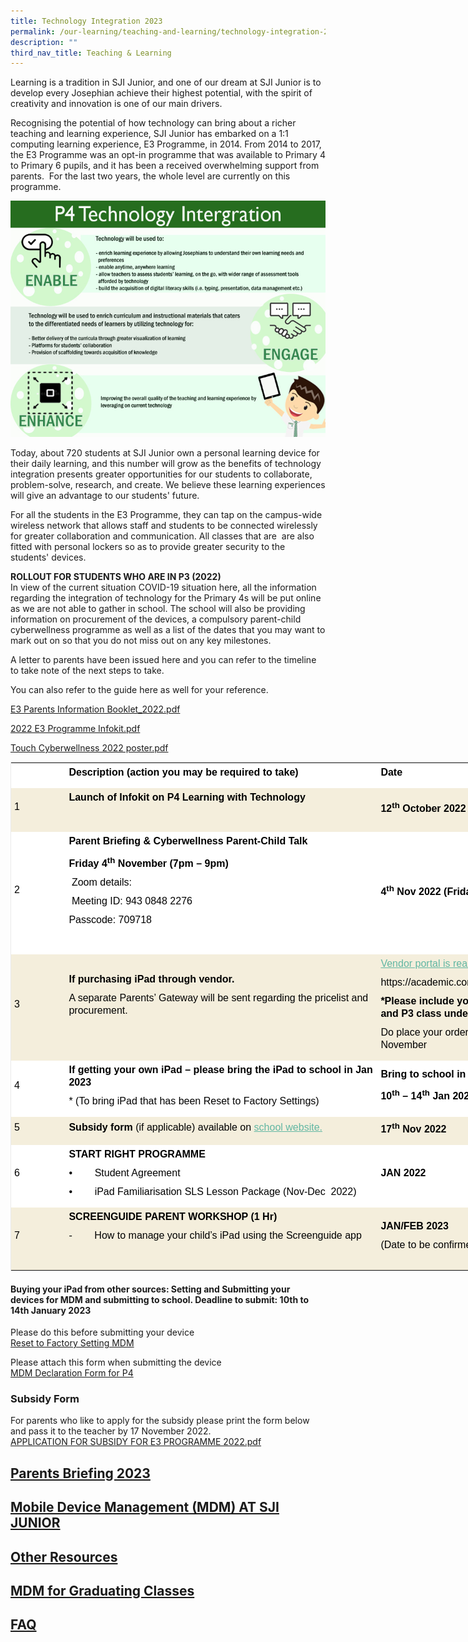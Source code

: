 ```yaml
---
title: Technology Integration 2023
permalink: /our-learning/teaching-and-learning/technology-integration-2023/
description: ""
third_nav_title: Teaching & Learning
---
```

Learning is a tradition in SJI Junior, and one of our dream at SJI Junior is to develop every Josephian achieve their highest potential, with the spirit of creativity and innovation is one of our main drivers.

Recognising the potential of how technology can bring about a richer teaching and learning experience, SJI Junior has embarked on a 1:1 computing learning experience, E3 Programme, in 2014. From 2014 to 2017, the E3 Programme was an opt-in programme that was available to Primary 4 to Primary 6 pupils, and it has been a received overwhelming support from parents.  For the last two years, the whole level are currently on this programme.

![P4 Technology vision.jpg](/images/P4%20Technology%20vision.jpg)

Today, about 720 students at SJI Junior own a personal learning device for their daily learning, and this number will grow as the benefits of technology integration presents greater opportunities for our students to collaborate, problem-solve, research, and create. We believe these learning experiences will give an advantage to our students' future.   
  
For all the students in the E3 Programme, they can tap on the campus-wide wireless network that allows staff and students to be connected wirelessly for greater collaboration and communication. All classes that are  are also fitted with personal lockers so as to provide greater security to the students' devices. 

**ROLLOUT FOR STUDENTS WHO ARE IN P3 (2022)**  
In view of the current situation COVID-19 situation here, all the information regarding the integration of technology for the Primary 4s will be put online as we are not able to gather in school. The school will also be providing information on procurement of the devices, a compulsory parent-child cyberwellness programme as well as a list of the dates that you may want to mark out on so that you do not miss out on any key milestones.  
  
A letter to parents have been issued here and you can refer to the timeline to take note of the next steps to take.  
  
You can also refer to the guide here as well for your reference.   
  
[E3 Parents Information Booklet\_2022.pdf](/files/E3%20Parents%20Information%20Booklet_2022.pdf)  
  
[2022 E3 Programme Infokit.pdf](/files/2022%20E3%20Programme%20Infokit.pdf)  
  
[Touch Cyberwellness 2022 poster.pdf](/files/Touch%20Cyberwellness%202022%20poster.pdf)  

<table class="iveo_table ives_tab_1" width="677" style="margin: 0px; outline: 0px; padding: 0px; border: 1px solid rgb(234, 234, 234); border-collapse: collapse; width: 873.333px;"><tbody class="" style="margin: 0px; outline: 0px; padding: 0px;"><tr class="" style="margin: 0px; outline: 0px; padding: 0px;"><td width="65" class="" style="margin: 0px; outline: 0px; padding: 5px; text-align: left; background: rgb(255, 255, 255); color: rgb(40, 40, 40); width: 116px;"><p class="" style="margin: 0px 0px 10px; outline: 0px; padding: 0px; line-height: 20px !important; color: rgb(0, 0, 0); font-family: &quot;PT Sans&quot;, sans-serif; font-size: 16px;"><b class="" style="margin: 0px; outline: 0px; padding: 0px;"><span class="" style="margin: 0px; outline: 0px; padding: 0px;">&nbsp;</span></b><span class="" style="margin: 0px; outline: 0px; padding: 0px;"></span></p></td><td width="444" class="" style="margin: 0px; outline: 0px; padding: 5px; text-align: left; background: rgb(255, 255, 255); color: rgb(40, 40, 40); width: 698px;"><p class="" style="margin: 0px 0px 10px; outline: 0px; padding: 0px; line-height: 20px !important; color: rgb(0, 0, 0); font-family: &quot;PT Sans&quot;, sans-serif; font-size: 16px;"><b class="" style="margin: 0px; outline: 0px; padding: 0px;"><span class="" style="margin: 0px; outline: 0px; padding: 0px;">Description (action you may be required to take)</span></b><span class="" style="margin: 0px; outline: 0px; padding: 0px;"></span></p></td><td width="168" class="" style="margin: 0px; outline: 0px; padding: 5px; text-align: left; background: rgb(255, 255, 255); color: rgb(40, 40, 40); width: 275px;"><p class="" style="margin: 0px 0px 10px; outline: 0px; padding: 0px; line-height: 20px !important; color: rgb(0, 0, 0); font-family: &quot;PT Sans&quot;, sans-serif; font-size: 16px;"><b class="" style="margin: 0px; outline: 0px; padding: 0px;"><span class="" style="margin: 0px; outline: 0px; padding: 0px;">Date</span></b><span class="" style="margin: 0px; outline: 0px; padding: 0px;"></span></p></td></tr><tr class="" style="margin: 0px; outline: 0px; padding: 0px;"><td width="65" class="" style="margin: 0px; outline: 0px; padding: 5px; text-align: left; background: rgb(244, 238, 220); color: rgb(40, 40, 40);"><p class="" style="margin: 0px 0px 10px; outline: 0px; padding: 0px; line-height: 20px !important; color: rgb(0, 0, 0); font-family: &quot;PT Sans&quot;, sans-serif; font-size: 16px;"><span class="" style="margin: 0px; outline: 0px; padding: 0px;">1</span></p></td><td width="444" class="" style="margin: 0px; outline: 0px; padding: 5px; text-align: left; background: rgb(244, 238, 220); color: rgb(40, 40, 40);"><p class="" style="margin: 0px 0px 10px; outline: 0px; padding: 0px; line-height: 20px !important; color: rgb(0, 0, 0); font-family: &quot;PT Sans&quot;, sans-serif; font-size: 16px;"><b class="" style="margin: 0px; outline: 0px; padding: 0px;"><span class="" style="margin: 0px; outline: 0px; padding: 0px;">Launch of Infokit on P4 Learning with Technology</span></b></p><p class="" style="margin: 0px 0px 10px; outline: 0px; padding: 0px; line-height: 20px !important; color: rgb(0, 0, 0); font-family: &quot;PT Sans&quot;, sans-serif; font-size: 16px;"><b class="" style="margin: 0px; outline: 0px; padding: 0px;"><span class="" style="margin: 0px; outline: 0px; padding: 0px;"><br style="margin: 0px; outline: 0px; padding: 0px;"></span></b></p></td><td width="168" class="" style="margin: 0px; outline: 0px; padding: 5px; text-align: left; background: rgb(244, 238, 220); color: rgb(40, 40, 40);"><p class="" style="margin: 0px 0px 10px; outline: 0px; padding: 0px; line-height: 20px !important; color: rgb(0, 0, 0); font-family: &quot;PT Sans&quot;, sans-serif; font-size: 16px;"><b class="" style="margin: 0px; outline: 0px; padding: 0px;"><span class="" style="margin: 0px; outline: 0px; padding: 0px;">12<sup class="" style="margin: 0px; outline: 0px; padding: 0px;">th</sup><span>&nbsp;</span>October 2022</span></b></p></td></tr><tr class="" style="margin: 0px; outline: 0px; padding: 0px;"><td width="65" class="" style="margin: 0px; outline: 0px; padding: 5px; text-align: left; background: rgb(255, 255, 255); color: rgb(40, 40, 40);"><p class="" style="margin: 0px 0px 10px; outline: 0px; padding: 0px; line-height: 20px !important; color: rgb(0, 0, 0); font-family: &quot;PT Sans&quot;, sans-serif; font-size: 16px;"><span class="" style="margin: 0px; outline: 0px; padding: 0px;">2</span></p></td><td width="444" class="" style="margin: 0px; outline: 0px; padding: 5px; text-align: left; background: rgb(255, 255, 255); color: rgb(40, 40, 40);"><p class="" style="margin: 0px 0px 10px; outline: 0px; padding: 0px; line-height: 20px !important; color: rgb(0, 0, 0); font-family: &quot;PT Sans&quot;, sans-serif; font-size: 16px;"><b class="" style="margin: 0px; outline: 0px; padding: 0px;"><span class="" style="margin: 0px; outline: 0px; padding: 0px;">Parent Briefing &amp; Cyberwellness Parent-Child Talk</span></b></p><p class="" style="margin: 0px 0px 10px; outline: 0px; padding: 0px; line-height: 20px !important; color: rgb(0, 0, 0); font-family: &quot;PT Sans&quot;, sans-serif; font-size: 16px;"><b class="" style="margin: 0px; outline: 0px; padding: 0px;"><span class="" style="margin: 0px; outline: 0px; padding: 0px;">Friday 4<sup class="" style="margin: 0px; outline: 0px; padding: 0px;">th</sup><span>&nbsp;</span>November (7pm – 9pm)</span></b></p><p class="" style="margin: 0px 0px 10px; outline: 0px; padding: 0px; line-height: 20px !important; color: rgb(0, 0, 0); font-family: &quot;PT Sans&quot;, sans-serif; font-size: 16px;"><span class="" style="margin: 0px; outline: 0px; padding: 0px;">&nbsp;</span>Zoom details:</p><p class="" style="margin: 0px 0px 10px; outline: 0px; padding: 0px; line-height: 20px !important; color: rgb(0, 0, 0); font-family: &quot;PT Sans&quot;, sans-serif; font-size: 16px;"><span class="" style="margin: 0px; outline: 0px; padding: 0px;">&nbsp;</span><span class="" style="margin: 0px; outline: 0px; padding: 0px;">Meeting ID: 943 0848 2276</span></p><p class="" style="margin: 0px 0px 10px; outline: 0px; padding: 0px; line-height: 20px !important; color: rgb(0, 0, 0); font-family: &quot;PT Sans&quot;, sans-serif; font-size: 16px;"><span class="" style="margin: 0px; outline: 0px; padding: 0px;">Passcode: 709718</span></p><p class="" style="margin: 0px 0px 10px; outline: 0px; padding: 0px; line-height: 20px !important; color: rgb(0, 0, 0); font-family: &quot;PT Sans&quot;, sans-serif; font-size: 16px;"><span class="" style="margin: 0px; outline: 0px; padding: 0px;">&nbsp;</span></p></td><td width="168" class="" style="margin: 0px; outline: 0px; padding: 5px; text-align: left; background: rgb(255, 255, 255); color: rgb(40, 40, 40);"><p class="" style="margin: 0px 0px 10px; outline: 0px; padding: 0px; line-height: 20px !important; color: rgb(0, 0, 0); font-family: &quot;PT Sans&quot;, sans-serif; font-size: 16px;"><b class="" style="margin: 0px; outline: 0px; padding: 0px;"><span lang="EN-SG" class="" style="margin: 0px; outline: 0px; padding: 0px;">4<sup class="" style="margin: 0px; outline: 0px; padding: 0px;">th</sup><span>&nbsp;</span>Nov 2022 (Friday)</span></b><b class="" style="margin: 0px; outline: 0px; padding: 0px;"><span class="" style="margin: 0px; outline: 0px; padding: 0px;"></span></b></p></td></tr><tr class="" style="margin: 0px; outline: 0px; padding: 0px;"><td width="65" class="" style="margin: 0px; outline: 0px; padding: 5px; text-align: left; background: rgb(244, 238, 220); color: rgb(40, 40, 40);"><p class="" style="margin: 0px 0px 10px; outline: 0px; padding: 0px; line-height: 20px !important; color: rgb(0, 0, 0); font-family: &quot;PT Sans&quot;, sans-serif; font-size: 16px;"><span class="" style="margin: 0px; outline: 0px; padding: 0px;">3</span></p></td><td width="444" class="" style="margin: 0px; outline: 0px; padding: 5px; text-align: left; background: rgb(244, 238, 220); color: rgb(40, 40, 40);"><p class="" style="margin: 0px 0px 10px; outline: 0px; padding: 0px; line-height: 20px !important; color: rgb(0, 0, 0); font-family: &quot;PT Sans&quot;, sans-serif; font-size: 16px;"><b class="" style="margin: 0px; outline: 0px; padding: 0px;"><span class="" style="margin: 0px; outline: 0px; padding: 0px;">If purchasing iPad through vendor.</span></b></p><p class="" style="margin: 0px 0px 10px; outline: 0px; padding: 0px; line-height: 20px !important; color: rgb(0, 0, 0); font-family: &quot;PT Sans&quot;, sans-serif; font-size: 16px;"><span class="" style="margin: 0px; outline: 0px; padding: 0px;">A separate Parents’ Gateway will be sent regarding the pricelist and procurement.</span></p><p class="" style="margin: 0px 0px 10px; outline: 0px; padding: 0px; line-height: 20px !important; color: rgb(0, 0, 0); font-family: &quot;PT Sans&quot;, sans-serif; font-size: 16px;">&nbsp;<br style="margin: 0px; outline: 0px; padding: 0px;"></p></td><td width="168" class="" style="margin: 0px; outline: 0px; padding: 5px; text-align: left; background: rgb(244, 238, 220); color: rgb(40, 40, 40);"><p class="" style="margin: 0px 0px 10px; outline: 0px; padding: 0px; line-height: 20px !important; color: rgb(0, 0, 0); font-family: &quot;PT Sans&quot;, sans-serif; font-size: 16px;"><a href="https://academic.com.sg/collections/sjij" target="" style="margin: 0px; outline: 0px; padding: 0px; color: rgb(98, 183, 163); font-weight: 400; text-decoration: underline;">Vendor portal is ready!</a><br style="margin: 0px; outline: 0px; padding: 0px;"></p><p class="" style="margin: 0px 0px 10px; outline: 0px; padding: 0px; line-height: 20px !important; color: rgb(0, 0, 0); font-family: &quot;PT Sans&quot;, sans-serif; font-size: 16px;">https://academic.com.sg/collections/sjij<br style="margin: 0px; outline: 0px; padding: 0px;"></p><p class="" style="margin: 0px 0px 10px; outline: 0px; padding: 0px; line-height: 20px !important; color: rgb(0, 0, 0); font-family: &quot;PT Sans&quot;, sans-serif; font-size: 16px;"><b style="margin: 0px; outline: 0px; padding: 0px;">*Please include your child's name and P3 class under the notes</b></p><p class="" style="margin: 0px 0px 10px; outline: 0px; padding: 0px; line-height: 20px !important; color: rgb(0, 0, 0); font-family: &quot;PT Sans&quot;, sans-serif; font-size: 16px;">Do place your order by end of November</p></td></tr><tr class="" style="margin: 0px; outline: 0px; padding: 0px;"><td width="65" class="" style="margin: 0px; outline: 0px; padding: 5px; text-align: left; background: rgb(255, 255, 255); color: rgb(40, 40, 40);"><p class="" style="margin: 0px 0px 10px; outline: 0px; padding: 0px; line-height: 20px !important; color: rgb(0, 0, 0); font-family: &quot;PT Sans&quot;, sans-serif; font-size: 16px;"><span class="" style="margin: 0px; outline: 0px; padding: 0px;">4</span></p></td><td width="444" class="" style="margin: 0px; outline: 0px; padding: 5px; text-align: left; background: rgb(255, 255, 255); color: rgb(40, 40, 40);"><p class="" style="margin: 0px 0px 10px; outline: 0px; padding: 0px; line-height: 20px !important; color: rgb(0, 0, 0); font-family: &quot;PT Sans&quot;, sans-serif; font-size: 16px;"><b class="" style="margin: 0px; outline: 0px; padding: 0px;"><span class="" style="margin: 0px; outline: 0px; padding: 0px;">If getting your own iPad – please bring the iPad to school in Jan 2023</span></b></p><p class="" style="margin: 0px 0px 10px; outline: 0px; padding: 0px; line-height: 20px !important; color: rgb(0, 0, 0); font-family: &quot;PT Sans&quot;, sans-serif; font-size: 16px;"><span class="" style="margin: 0px; outline: 0px; padding: 0px;">* (To bring iPad that has been Reset to Factory Settings)</span></p></td><td width="168" class="" style="margin: 0px; outline: 0px; padding: 5px; text-align: left; background: rgb(255, 255, 255); color: rgb(40, 40, 40);"><p class="" style="margin: 0px 0px 10px; outline: 0px; padding: 0px; line-height: 20px !important; color: rgb(0, 0, 0); font-family: &quot;PT Sans&quot;, sans-serif; font-size: 16px;"><b class="" style="margin: 0px; outline: 0px; padding: 0px;"><span class="" style="margin: 0px; outline: 0px; padding: 0px;">Bring to school in Term 1 Week 2.</span></b></p><p class="" style="margin: 0px 0px 10px; outline: 0px; padding: 0px; line-height: 20px !important; color: rgb(0, 0, 0); font-family: &quot;PT Sans&quot;, sans-serif; font-size: 16px;"><b class="" style="margin: 0px; outline: 0px; padding: 0px;"><span class="" style="margin: 0px; outline: 0px; padding: 0px;">10<sup class="" style="margin: 0px; outline: 0px; padding: 0px;">th</sup><span>&nbsp;</span>– 14<sup class="" style="margin: 0px; outline: 0px; padding: 0px;">th</sup><span>&nbsp;</span>Jan 2023</span></b></p></td></tr><tr class="" style="margin: 0px; outline: 0px; padding: 0px;"><td width="65" class="" style="margin: 0px; outline: 0px; padding: 5px; text-align: left; background: rgb(244, 238, 220); color: rgb(40, 40, 40);"><p class="" style="margin: 0px 0px 10px; outline: 0px; padding: 0px; line-height: 20px !important; color: rgb(0, 0, 0); font-family: &quot;PT Sans&quot;, sans-serif; font-size: 16px;"><span class="" style="margin: 0px; outline: 0px; padding: 0px;">5</span></p></td><td width="444" class="" style="margin: 0px; outline: 0px; padding: 5px; text-align: left; background: rgb(244, 238, 220); color: rgb(40, 40, 40);"><p class="" style="margin: 0px 0px 10px; outline: 0px; padding: 0px; line-height: 20px !important; color: rgb(0, 0, 0); font-family: &quot;PT Sans&quot;, sans-serif; font-size: 16px;"><b class="" style="margin: 0px; outline: 0px; padding: 0px;"><span class="" style="margin: 0px; outline: 0px; padding: 0px;">Subsidy form</span></b><span class="" style="margin: 0px; outline: 0px; padding: 0px;"><span>&nbsp;</span>(if applicable) available on<span>&nbsp;</span><a href="https://sjijunior.moe.edu.sg/qql/slot/u423/2022/E3%20Programme/APPLICATION%20FOR%20SUBSIDY%20FOR%20E3%20PROGRAMME%202022.pdf" class="" style="margin: 0px; outline: 0px; padding: 0px; color: rgb(98, 183, 163); font-weight: 400; text-decoration: underline;">school website.</a></span></p></td><td width="168" class="" style="margin: 0px; outline: 0px; padding: 5px; text-align: left; background: rgb(244, 238, 220); color: rgb(40, 40, 40);"><p class="" style="margin: 0px 0px 10px; outline: 0px; padding: 0px; line-height: 20px !important; color: rgb(0, 0, 0); font-family: &quot;PT Sans&quot;, sans-serif; font-size: 16px;"><b class="" style="margin: 0px; outline: 0px; padding: 0px;"><span class="" style="margin: 0px; outline: 0px; padding: 0px;">17<sup class="" style="margin: 0px; outline: 0px; padding: 0px;">th</sup><span>&nbsp;</span>Nov 2022</span></b></p></td></tr><tr class="" style="margin: 0px; outline: 0px; padding: 0px;"><td width="65" class="" style="margin: 0px; outline: 0px; padding: 5px; text-align: left; background: rgb(255, 255, 255); color: rgb(40, 40, 40);"><p class="" style="margin: 0px 0px 10px; outline: 0px; padding: 0px; line-height: 20px !important; color: rgb(0, 0, 0); font-family: &quot;PT Sans&quot;, sans-serif; font-size: 16px;"><span lang="EN-SG" class="" style="margin: 0px; outline: 0px; padding: 0px;">6</span><span class="" style="margin: 0px; outline: 0px; padding: 0px;"></span></p></td><td width="444" class="" style="margin: 0px; outline: 0px; padding: 5px; text-align: left; background: rgb(255, 255, 255); color: rgb(40, 40, 40);"><p class="" style="margin: 0px 0px 10px; outline: 0px; padding: 0px; line-height: 20px !important; color: rgb(0, 0, 0); font-family: &quot;PT Sans&quot;, sans-serif; font-size: 16px;"><b class="" style="margin: 0px; outline: 0px; padding: 0px;"><span lang="EN-SG" class="" style="margin: 0px; outline: 0px; padding: 0px;">START RIGHT PROGRAMME</span></b><b class="" style="margin: 0px; outline: 0px; padding: 0px;"><span class="" style="margin: 0px; outline: 0px; padding: 0px;"></span></b></p><p class="" style="margin: 0px 0px 10px; outline: 0px; padding: 0px; line-height: 20px !important; color: rgb(0, 0, 0); font-family: &quot;PT Sans&quot;, sans-serif; font-size: 16px;"><span class="" style="margin: 0px; outline: 0px; padding: 0px;">•<span class="" style="margin: 0px; outline: 0px; padding: 0px;">&nbsp;&nbsp;&nbsp;&nbsp;&nbsp;&nbsp;&nbsp;<span>&nbsp;</span></span></span><span lang="EN-SG" class="" style="margin: 0px; outline: 0px; padding: 0px;">Student Agreement</span><span class="" style="margin: 0px; outline: 0px; padding: 0px;"></span></p><p class="" style="margin: 0px 0px 10px; outline: 0px; padding: 0px; line-height: 20px !important; color: rgb(0, 0, 0); font-family: &quot;PT Sans&quot;, sans-serif; font-size: 16px;"><span class="" style="margin: 0px; outline: 0px; padding: 0px;">•<span class="" style="margin: 0px; outline: 0px; padding: 0px;">&nbsp;&nbsp;&nbsp;&nbsp;&nbsp;&nbsp;&nbsp;<span>&nbsp;</span></span></span><span lang="EN-SG" class="" style="margin: 0px; outline: 0px; padding: 0px;">iPad Familiarisation SLS Lesson Package (Nov-Dec&nbsp; 2022)</span><span class="" style="margin: 0px; outline: 0px; padding: 0px;"></span></p></td><td width="168" class="" style="margin: 0px; outline: 0px; padding: 5px; text-align: left; background: rgb(255, 255, 255); color: rgb(40, 40, 40);"><p class="" style="margin: 0px 0px 10px; outline: 0px; padding: 0px; line-height: 20px !important; color: rgb(0, 0, 0); font-family: &quot;PT Sans&quot;, sans-serif; font-size: 16px;"><b class="" style="margin: 0px; outline: 0px; padding: 0px;"><span lang="EN-SG" class="" style="margin: 0px; outline: 0px; padding: 0px;">JAN 2022</span></b><b class="" style="margin: 0px; outline: 0px; padding: 0px;"><span class="" style="margin: 0px; outline: 0px; padding: 0px;"></span></b></p></td></tr><tr class="" style="margin: 0px; outline: 0px; padding: 0px;"><td width="65" class="" style="margin: 0px; outline: 0px; padding: 5px; text-align: left; background: rgb(244, 238, 220); color: rgb(40, 40, 40);"><p class="" style="margin: 0px 0px 10px; outline: 0px; padding: 0px; line-height: 20px !important; color: rgb(0, 0, 0); font-family: &quot;PT Sans&quot;, sans-serif; font-size: 16px;"><span lang="EN-SG" class="" style="margin: 0px; outline: 0px; padding: 0px;">7</span></p></td><td width="444" class="" style="margin: 0px; outline: 0px; padding: 5px; text-align: left; background: rgb(244, 238, 220); color: rgb(40, 40, 40);"><p class="" style="margin: 0px 0px 10px; outline: 0px; padding: 0px; line-height: 20px !important; color: rgb(0, 0, 0); font-family: &quot;PT Sans&quot;, sans-serif; font-size: 16px;"><b class="" style="margin: 0px; outline: 0px; padding: 0px;"><span lang="EN-SG" class="" style="margin: 0px; outline: 0px; padding: 0px;">SCREENGUIDE PARENT WORKSHOP (1 Hr)</span></b></p><p class="" style="margin: 0px 0px 10px; outline: 0px; padding: 0px; line-height: 20px !important; color: rgb(0, 0, 0); font-family: &quot;PT Sans&quot;, sans-serif; font-size: 16px;"><span lang="EN-SG" class="" style="margin: 0px; outline: 0px; padding: 0px;">-<span class="" style="margin: 0px; outline: 0px; padding: 0px;">&nbsp;&nbsp;&nbsp;&nbsp;&nbsp;&nbsp;&nbsp;<span>&nbsp;</span></span></span><span lang="EN-SG" class="" style="margin: 0px; outline: 0px; padding: 0px;">How to manage your child’s iPad using the Screenguide app<b class="" style="margin: 0px; outline: 0px; padding: 0px;"></b></span></p><p class="" style="margin: 0px 0px 10px; outline: 0px; padding: 0px; line-height: 20px !important; color: rgb(0, 0, 0); font-family: &quot;PT Sans&quot;, sans-serif; font-size: 16px;"><b class="" style="margin: 0px; outline: 0px; padding: 0px;"><span lang="EN-SG" class="" style="margin: 0px; outline: 0px; padding: 0px;">&nbsp;</span></b></p></td><td width="168" class="" style="margin: 0px; outline: 0px; padding: 5px; text-align: left; background: rgb(244, 238, 220); color: rgb(40, 40, 40);"><p class="" style="margin: 0px 0px 10px; outline: 0px; padding: 0px; line-height: 20px !important; color: rgb(0, 0, 0); font-family: &quot;PT Sans&quot;, sans-serif; font-size: 16px;"><b class="" style="margin: 0px; outline: 0px; padding: 0px;"><span lang="EN-SG" class="" style="margin: 0px; outline: 0px; padding: 0px;">JAN/FEB 2023</span></b></p><p class="" style="margin: 0px 0px 10px; outline: 0px; padding: 0px; line-height: 20px !important; color: rgb(0, 0, 0); font-family: &quot;PT Sans&quot;, sans-serif; font-size: 16px;"><span lang="EN-SG" class="" style="margin: 0px; outline: 0px; padding: 0px;">(Date to be confirmed)</span></p></td></tr></tbody></table>

#### Buying your iPad from other sources: Setting and Submitting your devices for MDM and submitting to school. Deadline to submit: 10th to 14th January 2023


  
Please do this before submitting your device  
[Reset to Factory Setting MDM](/files/Reset%20to%20Factory%20Setting%20MDM%2026th%20Jan.pdf)  
  
Please attach this form when submitting the device  
[MDM Declaration Form for P4](/files/MDM%20Declaration%20Form%20for%20P4%202020%20blank.pdf)   
  

### Subsidy Form


For parents who like to apply for the subsidy please print the form below and pass it to the teacher by 17 November 2022.    
[APPLICATION FOR SUBSIDY FOR E3 PROGRAMME 2022.pdf](/files/APPLICATION%20FOR%20SUBSIDY%20FOR%20E3%20PROGRAMME%202022.pdf)


## [Parents Briefing 2023](/technology-integration-2023/parents-briefing-2023)

## [Mobile Device Management (MDM) AT SJI JUNIOR](/technology-integration-2023/mobile-device-management-mdm-at-sji-junior)

## [Other Resources](/technology-integration-2023/other-resources)

## [MDM for Graduating Classes](/technology-integration-2023/mdm-for-graduating-classes)

## [FAQ](/technology-integration-2023/faq)
